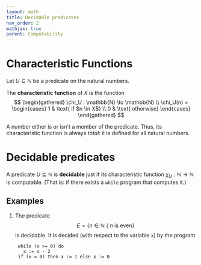 ```yaml
---
layout: math
title: Decidable predicates
nav_order: 2
mathjax: true
parent: Computability
---
```


# Characteristic Functions

Let $U \subseteq \mathbb{N}$ be a predicate on the natural numbers.

The __characteristic function__ of $X$ is the function
$$
  \begin{gathered}
  \chi_U : \mathbb{N} \to \mathbb{N} \\
  \chi_U(n) =
    \begin{cases}
      1 & \text{ if $n \in X$} \\
      0 & \text{ otherwise}
    \end{cases}
  \end{gathered}
$$

A number either is or isn't a member of the predicate. Thus, its
characteristic function is always _total_: it is defined for all natural
numbers.

# Decidable predicates

A predicate $U \subseteq \mathbb{N}$ is __decidable__ just if its
characteristic function $\chi_U : \mathbb{N} \to \mathbb{N}$ is computable.
(That is: if there exists a `while` program that computes it.)

## Examples

1. The predicate
   $$
     E = \{ n \in \mathbb{N} \mid n \text{ is even} \}
   $$
   is decidable. It is decided (with respect to the variable $\texttt{x}$) by
   the program
   ```
    while (x >= 0) do
      x := x - 2
    if (x = 0) then x := 1 else x := 0 
   ```